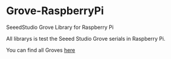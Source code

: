 Grove-RaspberryPi
=================

SeeedStudio Grove Library for Raspberry Pi


All librarys is test the Seeed Studio Grove serials in Raspberry Pi.


You can find all Groves [here][1]

[1]: [http://www.seeedstudio.com/wiki/GROVE_System]
